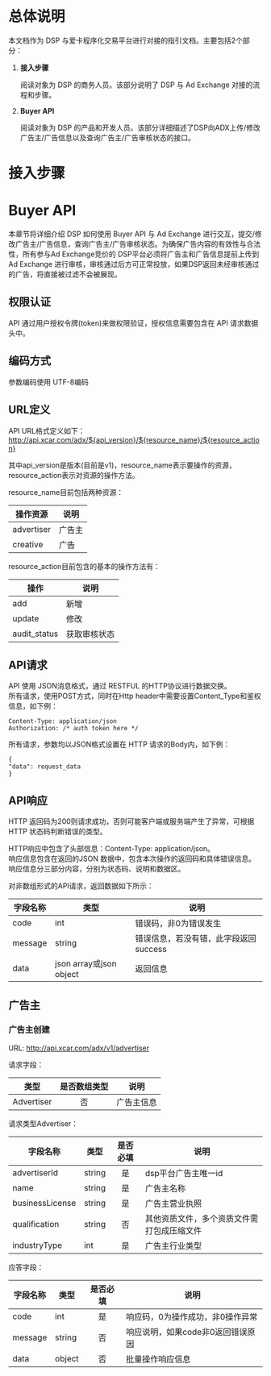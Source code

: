 # 总体说明
本文档作为 DSP 与爱卡程序化交易平台进行对接的指引文档。主要包括2个部分：

1. **接入步骤** 
   
   阅读对象为 DSP 的商务人员。该部分说明了 DSP 与 Ad Exchange 对接的流程和步骤。
2. **Buyer API** 

   阅读对象为 DSP 的产品和开发人员。该部分详细描述了DSP向ADX上传/修改广告主/广告信息以及查询广告主/广告审核状态的接口。
   
   
# 接入步骤
# Buyer API
本章节将详细介绍 DSP 如何使用 Buyer API 与 Ad Exchange 进行交互，提交/修改广告主/广告信息，查询广告主/广告审核状态。为确保广告内容的有效性与合法性，所有参与Ad Exchange竞价的 DSP平台必须将广告主和广告信息提前上传到 Ad Exchange 进行审核，审核通过后方可正常投放，如果DSP返回未经审核通过的广告，将直接被过滤不会被展现。

## 权限认证
API 通过用户授权令牌(token)来做权限验证，授权信息需要包含在 API 请求数据头中。

## 编码方式
参数编码使用 UTF-8编码

## URL定义
API URL格式定义如下：  
http://api.xcar.com/adx/${api_version}/${resource_name}/${resource_action}

其中api_version是版本(目前是v1)，resource_name表示要操作的资源，resource_action表示对资源的操作方法。

resource_name目前包括两种资源：  

|操作资源|说明|  
|-----|-----|
|advertiser|广告主|
|creative|广告|

resource_action目前包含的基本的操作方法有：  

|操作|说明|
|------|----------------|
|add   | 新增            |
|update| 修改            |
|audit_status|获取审核状态|

## API请求
API 使用 JSON消息格式，通过 RESTFUL 的HTTP协议进行数据交换。  
所有请求，使用POST方式，同时在Http header中需要设置Content_Type和鉴权信息，如下例：  

	Content-Type: application/json
	Authorization: /* auth token here */
	
所有请求，参数均以JSON格式设置在 HTTP 请求的Body内，如下例：  

```
{
"data": request_data
}
```

## API响应

HTTP 返回码为200则请求成功，否则可能客户端或服务端产生了异常，可根据 HTTP 状态码判断错误的类型。  

HTTP响应中包含了头部信息：Content-Type: application/json。  
响应信息包含在返回的JSON 数据中，包含本次操作的返回码和具体错误信息。响应信息分三部分内容，分别为状态码、说明和数据区。  

对非数组形式的API请求，返回数据如下所示：  

|字段名称|类型|说明|
|-------------|----------|--------|
|code|int|错误码，非0为错误发生      |
|message|string|错误信息，若没有错，此字段返回success |
|data|json array或json object|返回信息|

## 广告主

### 广告主创建
URL: http://api.xcar.com/adx/v1/advertiser

请求字段：  

|类型   |是否数组类型 |说明|
|-------|:-----------:|---------|
|Advertiser |否| 广告主信息|

请求类型Advertiser：

|字段名称|类型|是否必填|      说明|
|-------|-------|:------:|------|
|advertiserId|string|是|dsp平台广告主唯一id|
|name|string|是|广告主名称|
|businessLicense|string|是|广告主营业执照|
|qualification|string|否|其他资质文件，多个资质文件需打包成压缩文件|
|industryType |int   |是|广告主行业类型|

应答字段：  

|字段名称|类型|是否必填|      说明|
|-------|-------|:------:|------|
|code|int|是|响应码，0为操作成功，非0操作异常|
|message|string|否|响应说明，如果code非0返回错误原因|
|data|object|否|批量操作响应信息|






